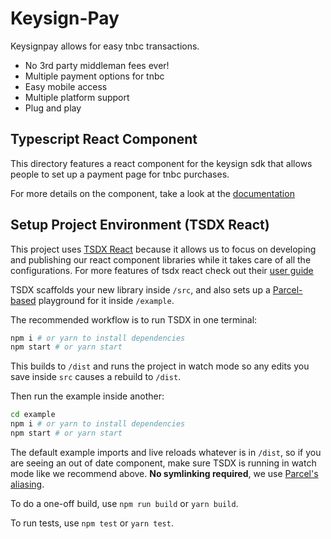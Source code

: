 # Keysign-Pay

Keysignpay allows for easy tnbc transactions.

- No 3rd party middleman fees ever!
- Multiple payment options for tnbc
- Easy mobile access
- Multiple platform support
- Plug and play

## Typescript React Component

This directory features a react component for the keysign sdk that allows people to set up a payment page for tnbc purchases.

For more details on the component, take a look at the [documentation](https://github.com/tomijaga/Keysign-Pay/tree/main/react/docs.md)

## Setup Project Environment (TSDX React)

This project uses [TSDX React](https://tsdx.io/) because it allows us to focus on developing and publishing our react component libraries while it takes care of all the configurations.
For more features of tsdx react check out their [user guide](https://github.com/jaredpalmer/tsdx/blob/master/templates/react/README.md)

TSDX scaffolds your new library inside `/src`, and also sets up a [Parcel-based](https://parceljs.org) playground for it inside `/example`.

The recommended workflow is to run TSDX in one terminal:

```bash
npm i # or yarn to install dependencies
npm start # or yarn start
```

This builds to `/dist` and runs the project in watch mode so any edits you save inside `src` causes a rebuild to `/dist`.

Then run the example inside another:

```bash
cd example
npm i # or yarn to install dependencies
npm start # or yarn start
```

The default example imports and live reloads whatever is in `/dist`, so if you are seeing an out of date component, make sure TSDX is running in watch mode like we recommend above. **No symlinking required**, we use [Parcel's aliasing](https://parceljs.org/module_resolution.html#aliases).

To do a one-off build, use `npm run build` or `yarn build`.

To run tests, use `npm test` or `yarn test`.
